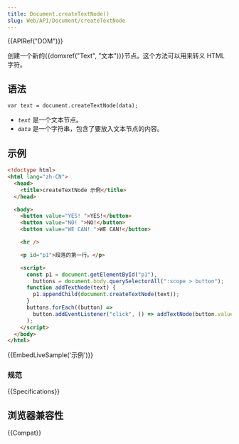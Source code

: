 ```yaml
---
title: Document.createTextNode()
slug: Web/API/Document/createTextNode
---
```


{{APIRef("DOM")}}

创建一个新的{{domxref("Text", "文本")}}节点。这个方法可以用来转义 HTML 字符。

## 语法

```plain
var text = document.createTextNode(data);
```

- _`text`_ 是一个文本节点。
- _`data`_ 是一个字符串，包含了要放入文本节点的内容。

## 示例

```html
<!doctype html>
<html lang="zh-CN">
  <head>
    <title>createTextNode 示例</title>
  </head>

  <body>
    <button value="YES! ">YES!</button>
    <button value="NO! ">NO!</button>
    <button value="WE CAN! ">WE CAN!</button>

    <hr />

    <p id="p1">段落的第一行。</p>

    <script>
      const p1 = document.getElementById("p1"),
        buttons = document.body.querySelectorAll(":scope > button");
      function addTextNode(text) {
        p1.appendChild(document.createTextNode(text));
      }
      buttons.forEach((button) =>
        button.addEventListener("click", () => addTextNode(button.value)),
      );
    </script>
  </body>
</html>
```

{{EmbedLiveSample('示例')}}

### 规范

{{Specifications}}

## 浏览器兼容性

{{Compat}}
